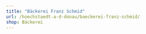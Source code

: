 ```yaml
---
title: "Bäckerei Franz Schmid"
url: /hoechstaedt-a-d-donau/baeckerei-franz-schmid/
shop: Bäckerei
---
```

